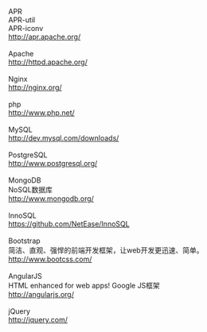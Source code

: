 APR<br>
APR-util<br>
APR-iconv<br>
<a href="http://apr.apache.org/">http://apr.apache.org/</a><br>
<br>
Apache<br>
<a href="http://httpd.apache.org/">http://httpd.apache.org/</a><br>
<br>
Nginx<br>
<a href="http://nginx.org/">http://nginx.org/</a><br>
<br>
php<br>
<a href="http://www.php.net/">http://www.php.net/</a><br>
<br>
MySQL<br>
<a href="http://dev.mysql.com/downloads/">http://dev.mysql.com/downloads/</a><br>
<br>
PostgreSQL<br>
<a href="http://www.postgresql.org/">http://www.postgresql.org/</a><br>
<br/>
MongoDB<br/>
NoSQL数据库<br/>
<a href="http://www.mongodb.org/">http://www.mongodb.org/</a><br/>
<br/>
InnoSQL<br/>
<a href="https://github.com/NetEase/InnoSQL">https://github.com/NetEase/InnoSQL</a><br/>
<br/>
Bootstrap<br/>
简洁、直观、强悍的前端开发框架，让web开发更迅速、简单。<br/>
<a href="http://www.bootcss.com/">http://www.bootcss.com/</a><br/>
<br/>
AngularJS<br/>
HTML enhanced for web apps! Google JS框架<br/>
<a href="http://angularjs.org/">http://angularjs.org/</a><br/>
<br/>
jQuery<br/>
<a href="http://jquery.com/">http://jquery.com/</a><br/>

